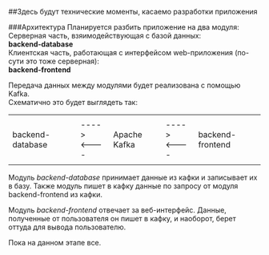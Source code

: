 ##Здесь будут технические моменты, касаемо разработки приложения

###Архитектура
Планируется разбить приложение на два модуля:
Серверная часть, взяимодействующая с базой данных:
<br>
<b>backend-database</b>
<br>
Клиентская часть, работающая с интерфейсом web-приложения (по-сути это тоже серверная):
<br>
<b>backend-frontend</b>

Передача данных между модулями будет реализована с помощью Kafka.<br>
Схематично это будет выглядеть так:

<table>
    <tr height="100">
        <td>
            backend-database
        </td>
        <td>
            ----><br><----
        </td>
        <td>
            Apache Kafka
        </td>
        <td>
            ----><br><----
        </td>
        <td>
            backend-frontend
        </td>
    </tr>
</table>

Модуль <i>backend-database</i> принимает данные из кафки и записывает их в базу. Также
модуль пишет в кафку данные по запросу от модуля backend-frontend из кафки.

Модуль <i>backend-frontend</i> отвечает за веб-интерфейс. Данные, полученные от
пользователя он пишет в кафку, и наоборот, берет оттуда для вывода пользователю.

Пока на данном этапе все.

